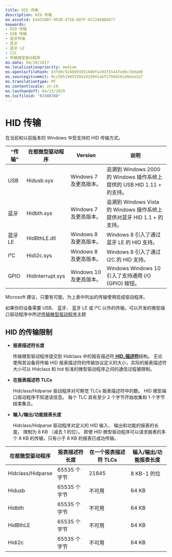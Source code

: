 ```yaml
---
title: HID 传输
description: HID 传输
ms.assetid: E442CB87-992B-475A-A97F-9C22468BA877
keywords:
- HID 传输
- USB 传输
- 蓝牙传输
- 蓝牙
- 蓝牙 LE
- I2C
- 传输微型驱动程序
ms.date: 04/20/2017
ms.localizationpriority: medium
ms.openlocfilehash: 83f89c9240993851680fa20d755447edbc3b0a00
ms.sourcegitcommit: 0cc5051945559a242d941a6f2799d161d8eba2a7
ms.translationtype: MT
ms.contentlocale: zh-CN
ms.lasthandoff: 04/23/2019
ms.locfileid: "63388788"
---
```

# <a name="hid-transports"></a>HID 传输


在当前和以前版本的 Windows 中受支持的 HID 传输方式。

| “传输”    | 在框微型驱动程序 | Version               |  说明 |
| ------------ | ----------------- | --------------------- | ---------- | 
| USB          | Hidusb.sys        | Windows 7 及更高版本。  | 追溯到 Windows 2000 的 Windows 操作系统上提供的 USB HID 1.11 + 的支持。       |
| 蓝牙    | Hidbth.sys        | Windows 7 及更高版本。  | 追溯到 Windows Vista 的 Windows 操作系统上提供对蓝牙 HID 1.1 + 的支持。 |
| 蓝牙 LE | HidBthLE.dll      | Windows 8 及更高版本。  | Windows 8 引入了通过蓝牙 LE 的 HID 支持。                                               |
| I²C          | Hidi2c.sys        | Windows 8 及更高版本。  | Windows 8 引入了通过 I2C 的 HID 支持。                                                        |
| GPIO         | Hidinterrupt.sys  | Windows 10 及更高版本。 | Windows Windows 10 引入了支持通用 I/O (GPIO) 按钮。                         |

 

Microsoft 建议，只要有可能，为上表中列出的传输使用现成驱动程序。

如果你的设备需要 USB、 蓝牙、 蓝牙 LE 或 I²C 以外的传输，可以开发的微型端口驱动程序中所述[传输微型驱动程序](transport-minidrivers.md)主题

## <a name="hid-transport-limits"></a>HID 的传输限制


-   **报表描述符长度**

    传输微型驱动程序提交到 Hidclass 中的报告描述符[ **HID\_描述符**](https://msdn.microsoft.com/library/windows/hardware/ff539885)结构。 无论使用其设备将传输 HID 报表描述符的传输协议定义的大小，实际的报表描述符大小可以 Hidclass 和 hid 标准的微型驱动程序之间的通信过程被限制。

-   **在报表描述符 TLCs**

    Hidclass/Hidparse 驱动程序对可察觉 TLCs 报表描述符中的数。 HID 微型端口驱动程序不知道该信息。 每个 TLC 具有至少 2 个字节开始收集和 1 个字节结束集合。

-   **输入/输出/功能报表长度**

    Hidclass/Hidparse 驱动程序对定义的 HID 输入、 输出和功能的报表的长度。 限制为 8 KB （减去 1 的位）。 即使 HID 微型驱动程序可以请求报表的多个 8 KB 的传输，只有小于 8 KB 的报表已成功传输。

| 在框微型驱动程序 | 报表描述符长度 | 在一个报表描述符 TLCs | 输入/输出/功能报表长度 |
| ----------------- | ------------------------ | ----------------------------- | ---------------------------------- |
| Hidclass/Hidparse | 65535 个字节              | 21845                         | 8 KB-1 的位                       |
| Hidusb            | 65535 个字节              | 不可用                           | 64 KB                              |
| Hidbth            | 65535 个字节              | 不可用                           | 64 KB                              |
| HidBthLE          | 65535 个字节              | 不可用                           | 64 KB                              |
| Hidi2c            | 65535 个字节              | 不可用                           | 64 KB                              |

 

 

 




